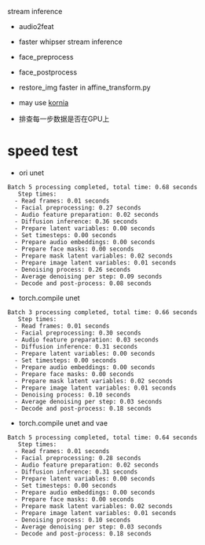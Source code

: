 
stream inference
* audio2feat
* faster whipser stream inference
* face_preprocess
* face_postprocess
* restore_img faster in affine_transform.py
* may use [kornia](https://kornia.readthedocs.io/en/latest/geometry.transform.html#kornia.geometry.transform.warp_affine)

* 排查每一步数据是否在GPU上

# speed test
* ori unet
```
Batch 5 processing completed, total time: 0.68 seconds
   Step times:
  - Read frames: 0.01 seconds
  - Facial preprocessing: 0.27 seconds
  - Audio feature preparation: 0.02 seconds
  - Diffusion inference: 0.36 seconds
  - Prepare latent variables: 0.00 seconds
  - Set timesteps: 0.00 seconds
  - Prepare audio embeddings: 0.00 seconds
  - Prepare face masks: 0.00 seconds
  - Prepare mask latent variables: 0.02 seconds
  - Prepare image latent variables: 0.01 seconds
  - Denoising process: 0.26 seconds
  - Average denoising per step: 0.09 seconds
  - Decode and post-process: 0.08 seconds
```

* torch.compile unet
```
Batch 3 processing completed, total time: 0.66 seconds
   Step times:
  - Read frames: 0.01 seconds
  - Facial preprocessing: 0.30 seconds
  - Audio feature preparation: 0.03 seconds
  - Diffusion inference: 0.31 seconds
  - Prepare latent variables: 0.00 seconds
  - Set timesteps: 0.00 seconds
  - Prepare audio embeddings: 0.00 seconds
  - Prepare face masks: 0.00 seconds
  - Prepare mask latent variables: 0.02 seconds
  - Prepare image latent variables: 0.01 seconds
  - Denoising process: 0.10 seconds
  - Average denoising per step: 0.03 seconds
  - Decode and post-process: 0.18 seconds
```

* torch.compile unet and vae
```
Batch 5 processing completed, total time: 0.64 seconds
   Step times:
  - Read frames: 0.01 seconds
  - Facial preprocessing: 0.28 seconds
  - Audio feature preparation: 0.02 seconds
  - Diffusion inference: 0.31 seconds
  - Prepare latent variables: 0.00 seconds
  - Set timesteps: 0.00 seconds
  - Prepare audio embeddings: 0.00 seconds
  - Prepare face masks: 0.00 seconds
  - Prepare mask latent variables: 0.02 seconds
  - Prepare image latent variables: 0.01 seconds
  - Denoising process: 0.10 seconds
  - Average denoising per step: 0.03 seconds
  - Decode and post-process: 0.18 seconds
```